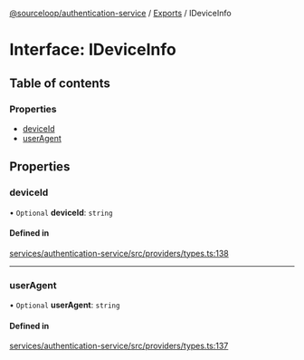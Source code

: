 [@sourceloop/authentication-service](../README.md) / [Exports](../modules.md) / IDeviceInfo

# Interface: IDeviceInfo

## Table of contents

### Properties

- [deviceId](IDeviceInfo.md#deviceid)
- [userAgent](IDeviceInfo.md#useragent)

## Properties

### deviceId

• `Optional` **deviceId**: `string`

#### Defined in

[services/authentication-service/src/providers/types.ts:138](https://github.com/sourcefuse/loopback4-microservice-catalog/blob/a84fe677/services/authentication-service/src/providers/types.ts#L138)

___

### userAgent

• `Optional` **userAgent**: `string`

#### Defined in

[services/authentication-service/src/providers/types.ts:137](https://github.com/sourcefuse/loopback4-microservice-catalog/blob/a84fe677/services/authentication-service/src/providers/types.ts#L137)
